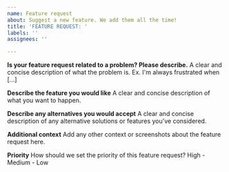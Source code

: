 ```yaml
---
name: Feature request
about: Suggest a new feature. We add them all the time!
title: 'FEATURE REQUEST: '
labels: ''
assignees: ''

---
```


**Is your feature request related to a problem? Please describe.**
A clear and concise description of what the problem is. Ex. I'm always frustrated when [...]

**Describe the feature you would like**
A clear and concise description of what you want to happen.

**Describe any alternatives you would accept**
A clear and concise description of any alternative solutions or features you've considered.

**Additional context**
Add any other context or screenshots about the feature request here.

**Priority**
How should we set the priority of this feature request?
High - Medium - Low
